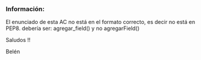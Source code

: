 ### Información: 

El enunciado de esta AC no está en el formato correcto, es decir no está en PEP8. debería ser: agregar_field() y no agregarField()

Saludos !!

Belén